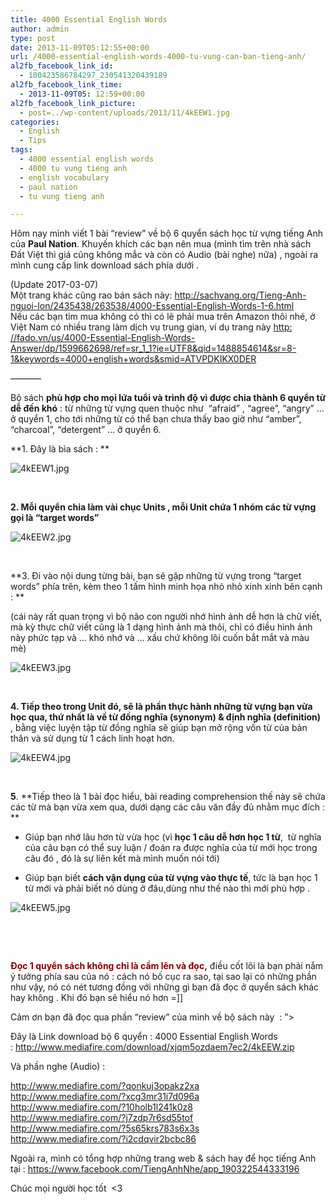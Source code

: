 ```yaml
---
title: 4000 Essential English Words
author: admin
type: post
date: 2013-11-09T05:12:55+00:00
url: /4000-essential-english-words-4000-tu-vung-can-ban-tieng-anh/
al2fb_facebook_link_id:
  - 100423586784297_230541320439189
al2fb_facebook_link_time:
  - 2013-11-09T05: 12:59+00:00
al2fb_facebook_link_picture:
  - post=../wp-content/uploads/2013/11/4kEEW1.jpg
categories:
  - English
  - Tips
tags:
  - 4000 essential english words
  - 4000 tu vung tieng anh
  - english vocabulary
  - paul nation
  - tu vung tieng anh

---
```

Hôm nay mình viết 1 bài &#8220;review&#8221; về bộ 6 quyển sách học từ vựng tiếng Anh của **Paul Nation**. Khuyến khích các bạn nên mua (mình tìm trên nhà sách Đất Việt thì giá cũng không mắc và còn có Audio (bài nghe) nữa) , ngoài ra mình cung cấp link download sách phía dưới .

(Update 2017-03-07)  
Một trang khác cũng rao bán sách này: [http://sachvang.org/Tieng-Anh-nguoi-lon/2435438/263538/4000-Essential-English-Words-1-6.html  
][1] Nếu các bạn tìm mua không có thì có lẽ phải mua trên Amazon thôi nhé, ở Việt Nam có nhiều trang làm dịch vụ trung gian, ví dụ trang này [http: //fado.vn/us/4000-Essential-English-Words-Answer/dp/1599662698/ref=sr\_1\_1?ie=UTF8&qid=1488854614&sr=8-1&keywords=4000+english+words&smid=ATVPDKIKX0DER][2]

&#8212;&#8212;&#8212;&#8211;

Bộ sách **phù hợp cho mọi lứa tuổi và trình độ vì được chia thành 6 quyển từ dễ đến khó** : từ những từ vựng quen thuộc như  &#8220;afraid&#8221; , &#8220;agree&#8221;, &#8220;angry&#8221; &#8230; ở quyển 1, cho tới những từ có thể bạn chưa thấy bao giờ như &#8220;amber&#8221;, &#8220;charcoal&#8221;, &#8220;detergent&#8221; &#8230; ở quyển 6.

**1. Đây là bìa sách : **


![4kEEW1.jpg](/wp-content/uploads/2013/11/4kEEW1.jpg)


&nbsp;

**2. Mỗi quyển chia làm vài chục Units , mỗi Unit chứa 1 nhóm các từ vựng gọi là &#8220;target words&#8221;**


![4kEEW2.jpg](/wp-content/uploads/2013/11/4kEEW2.jpg)


&nbsp;

**3. Đi vào nội dung từng bài, bạn sẽ gặp những từ vựng trong &#8220;target words&#8221; phía trên, kèm theo 1 tấm hình minh họa nhỏ nhỏ xinh xinh bên cạnh : **

(cái này rất quan trọng vì bộ não con người nhớ hình ảnh dễ hơn là chữ viết, mà kỳ thực chữ viết cũng là 1 dạng hình ảnh mà thôi, chỉ có điều hình ảnh này phức tạp và &#8230; khó nhớ và &#8230; xấu chứ không lôi cuốn bắt mắt và màu mè)


![4kEEW3.jpg](/wp-content/uploads/2013/11/4kEEW3.jpg)


&nbsp;

**4. Tiếp theo trong Unit đó, sẽ là phần thực hành những từ vựng bạn vừa học qua, thứ nhất là về từ đồng nghĩa (synonym) & định nghĩa (definition)** , bằng việc luyện tập từ đồng nghĩa sẽ giúp bạn mở rộng vốn từ của bản thân và sử dụng từ 1 cách linh hoạt hơn.


![4kEEW4.jpg](/wp-content/uploads/2013/11/4kEEW4.jpg)


&nbsp;

**5**. **Tiếp theo là 1 bài đọc hiểu, bài reading comprehension thế này sẽ chứa các từ mà bạn vừa xem qua, dưới dạng các câu văn đầy đủ nhằm mục đích : **

+ Giúp bạn nhớ lâu hơn từ vừa học (vì **học 1 câu dễ hơn học 1 từ**,  từ nghĩa của câu bạn có thể suy luận / đoán ra được nghĩa của từ mới học trong câu đó , đó là sự liên kết mà mình muốn nói tới)

+ Giúp bạn biết **cách vận dụng của từ vựng vào thực tế**, tức là bạn học 1 từ mới và phải biết nó dùng ở đâu,dùng như thế nào thì mới phù hợp .


![4kEEW5.jpg](/wp-content/uploads/2013/11/4kEEW5.jpg)


&nbsp;

&nbsp;

<span style="color: #800000;"><strong>Đọc 1 quyển sách không chỉ là cầm lên và đọc,</strong></span> điều cốt lõi là bạn phải nắm ý tưởng phía sau của nó : cách nó bố cục ra sao, tại sao lại có những phần như vậy, nó có nét tương đồng với những gì bạn đã đọc ở quyển sách khác hay không . Khi đó bạn sẽ hiểu nó hơn =]]

Cảm ơn bạn đã đọc qua phần &#8220;review&#8221; của mình về bộ sách này  : &#8221;>

Đây là Link download bộ 6 quyển : 4000 Essential English Words : <http://www.mediafire.com/download/xjqm5ozdaem7ec2/4kEEW.zip>

Và phần nghe (Audio) :

<a href="http: //www.mediafire.com/?qonkuj3opakz2xa" target="_blank" rel="nofollow noopener noreferrer" data-reactid=".r[21arg].[1][3][1]{replies230541893772465_423570}.[1][2]{comment230541893772465_423799}.[0].{right}.[0].{left}.[0].[0].[0][3].[0].[4]">http://www.mediafire.com/?qonkuj3opakz2xa</a><br data-reactid=".r[21arg].[1][3][1]{replies230541893772465_423570}.[1][2]{comment230541893772465_423799}.[0].{right}.[0].{left}.[0].[0].[0][3].[0].[5]" /><a href="http://www.mediafire.com/?xcg3mr31i7d096a" target="_blank" rel="nofollow noopener noreferrer" data-reactid=".r[21arg].[1][3][1]{replies230541893772465_423570}.[1][2]{comment230541893772465_423799}.[0].{right}.[0].{left}.[0].[0].[0][3].[0].[6]">http://www.mediafire.com/?xcg3mr31i7d096a</a><br data-reactid=".r[21arg].[1][3][1]{replies230541893772465_423570}.[1][2]{comment230541893772465_423799}.[0].{right}.[0].{left}.[0].[0].[0][3].[0].[7]" /><a href="http://www.mediafire.com/?10holb1l241k0z8" target="_blank" rel="nofollow noopener noreferrer" data-reactid=".r[21arg].[1][3][1]{replies230541893772465_423570}.[1][2]{comment230541893772465_423799}.[0].{right}.[0].{left}.[0].[0].[0][3].[0].[8]">http://www.mediafire.com/?10holb1l241k0z8</a><br data-reactid=".r[21arg].[1][3][1]{replies230541893772465_423570}.[1][2]{comment230541893772465_423799}.[0].{right}.[0].{left}.[0].[0].[0][3].[0].[9]" /><a href="http://www.mediafire.com/?j7zdp7r6sd55tof" target="_blank" rel="nofollow noopener noreferrer" data-reactid=".r[21arg].[1][3][1]{replies230541893772465_423570}.[1][2]{comment230541893772465_423799}.[0].{right}.[0].{left}.[0].[0].[0][3].[0].[10]">http://www.mediafire.com/?j7zdp7r6sd55tof</a><br data-reactid=".r[21arg].[1][3][1]{replies230541893772465_423570}.[1][2]{comment230541893772465_423799}.[0].{right}.[0].{left}.[0].[0].[0][3].[0].[11]" /><a href="http://www.mediafire.com/?5s65krs783s6x3s" target="_blank" rel="nofollow noopener noreferrer" data-reactid=".r[21arg].[1][3][1]{replies230541893772465_423570}.[1][2]{comment230541893772465_423799}.[0].{right}.[0].{left}.[0].[0].[0][3].[0].[12]">http://www.mediafire.com/?5s65krs783s6x3s</a><br data-reactid=".r[21arg].[1][3][1]{replies230541893772465_423570}.[1][2]{comment230541893772465_423799}.[0].{right}.[0].{left}.[0].[0].[0][3].[0].[13]" /><a href="http://www.mediafire.com/?i2cdqvir2bcbc86" target="_blank" rel="nofollow noopener noreferrer" data-reactid=".r[21arg].[1][3][1]{replies230541893772465_423570}.[1][2]{comment230541893772465_423799}.[0].{right}.[0].{left}.[0].[0].[0][3].[0].[14]">http://www.mediafire.com/?i2cdqvir2bcbc86</a>

Ngoài ra, mình có tổng hợp những trang web & sách hay để học tiếng Anh tại : <https://www.facebook.com/TiengAnhNhe/app_190322544333196>

Chúc mọi người học tốt  <3

 [1]: http://sachvang.org/Tieng-Anh-nguoi-lon/2435438/263538/4000-Essential-English-Words-1-6.html
 [2]: http://fado.vn/us/4000-Essential-English-Words-Answer/dp/1599662698/ref=sr_1_1?ie=UTF8&qid=1488854614&sr=8-1&keywords=4000+english+words&smid=ATVPDKIKX0DER
 [3]: ../wp-content/uploads/2013/11/4kEEW1.jpg
 [4]: ../wp-content/uploads/2013/11/4kEEW2.jpg
 [5]: ../wp-content/uploads/2013/11/4kEEW3.jpg
 [6]: ../wp-content/uploads/2013/11/4kEEW4.jpg
 [7]: ../wp-content/uploads/2013/11/4kEEW5.jpg
